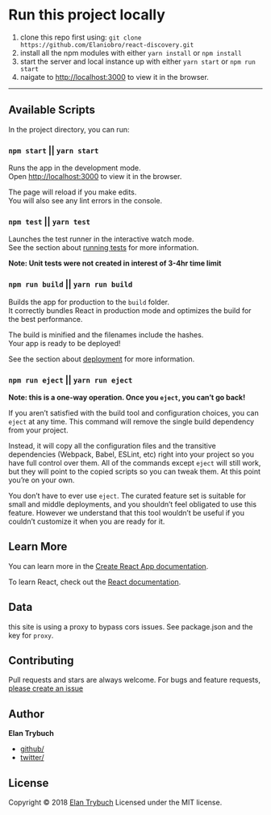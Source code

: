 # Run this project locally
1. clone this repo first using: `git clone https://github.com/Elaniobro/react-discovery.git`
2. install all the npm modules with either `yarn install` or `npm install`
3. start the server and local instance up with either `yarn start` or `npm run start`
4. naigate to [http://localhost:3000](http://localhost:3000) to view it in the browser.

---
## Available Scripts

In the project directory, you can run:

### `npm start` || `yarn start`

Runs the app in the development mode.<br>
Open [http://localhost:3000](http://localhost:3000) to view it in the browser.

The page will reload if you make edits.<br>
You will also see any lint errors in the console.

### `npm test` || `yarn test`

Launches the test runner in the interactive watch mode.<br>
See the section about [running tests](https://facebook.github.io/create-react-app/docs/running-tests) for more information.

**Note: Unit tests were not created in interest of 3-4hr time limit**
### `npm run build` || `yarn run build`

Builds the app for production to the `build` folder.<br>
It correctly bundles React in production mode and optimizes the build for the best performance.

The build is minified and the filenames include the hashes.<br>
Your app is ready to be deployed!

See the section about [deployment](https://facebook.github.io/create-react-app/docs/deployment) for more information.

### `npm run eject` || `yarn run eject`

**Note: this is a one-way operation. Once you `eject`, you can’t go back!**

If you aren’t satisfied with the build tool and configuration choices, you can `eject` at any time. This command will remove the single build dependency from your project.

Instead, it will copy all the configuration files and the transitive dependencies (Webpack, Babel, ESLint, etc) right into your project so you have full control over them. All of the commands except `eject` will still work, but they will point to the copied scripts so you can tweak them. At this point you’re on your own.

You don’t have to ever use `eject`. The curated feature set is suitable for small and middle deployments, and you shouldn’t feel obligated to use this feature. However we understand that this tool wouldn’t be useful if you couldn’t customize it when you are ready for it.

## Learn More

You can learn more in the [Create React App documentation](https://facebook.github.io/create-react-app/docs/getting-started).

To learn React, check out the [React documentation](https://reactjs.org/).

## Data

this site is using a proxy to bypass cors issues. See package.json and the key for `proxy`.

## Contributing

Pull requests and stars are always welcome. For bugs and feature requests, [please create an issue](https://github.com/elaniobro/react-discovery/issues)

## Author

**Elan Trybuch**

* [github/](https://github.com/elaniobro)
* [twitter/](http://twitter.com/elaniobro)

## License

Copyright © 2018 [Elan Trybuch](https://github.com/elaniobro)
Licensed under the MIT license.
